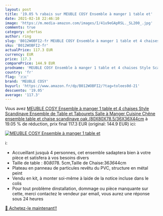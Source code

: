 ```yaml
---
layout: post
title: '19.05 % rabais sur MEUBLE COSY Ensemble à manger 1 table et'
date: 2021-02-18 22:46:10
image: 'https://m.media-amazon.com/images/I/41u9eGApRSL._SL200_.jpg'
comments: true
category: ofertas
author: ring
slug: 'B012WOBFI2-fr MEUBLE COSY Ensemble à manger 1 table et 4 chaises Style...'
sku: 'B012WOBFI2-fr'
actualPrice: 117.3 EUR
currency: EUR
price: 117.3
comparePrice: 144.9 EUR
prodname: 'MEUBLE COSY Ensemble à manger 1 table et 4 chaises Style Scandinave Ensemble de Table et Tabourets Salle à Manger Cuisine Chêne ensemble table et chaise scandinave  oak /80X80X78.5/36X36X44cm'
country: 'fr'
flag: '🇫🇷'
brand: 'MEUBLE COSY'
buyurl: 'https://www.amazon.fr/dp/B012WOBFI2/?tag=tolees0d-21'
descuento: '19.05'
average: '117.3'
---
```


Vous avez [MEUBLE COSY Ensemble à manger 1 table et 4 chaises Style Scandinave Ensemble de Table et Tabourets Salle à Manger Cuisine Chêne ensemble table et chaise scandinave  oak /80X80X78.5/36X36X44cm](https://www.amazon.fr/dp/B012WOBFI2/?tag=tolees0d-21)  à  19.05 % de réduction, prix final  117.3 EUR (original: 144.9 EUR) ici:

[![MEUBLE COSY Ensemble à manger 1 table et](https://m.media-amazon.com/images/I/41u9eGApRSL._SL200_.jpg)](https://www.amazon.fr/dp/B012WOBFI2/?tag=tolees0d-21)

ℹ️:

- Accueillant jusquà 4 personnes, cet ensemble sadaptera bien à votre pièce et satisfera à vos besoins divers
- Taille de table : 80*80*78. 5cm,Taille de Chaise:36*36*44cm
- Plateau en panneau de particules revêtu du PVC, structure en métal peint
- Vendu en kit, à monter soi-même à laide de la notice incluse dans le colis
- Pour tout problème dinstallation, dommage ou pièce manquante sur cette, merci contactez le vendeur par email, vous aurez une réponse sous 24 heures

[🛒 Achetez-le maintenant!!](https://www.amazon.fr/dp/B012WOBFI2/?tag=tolees0d-21)
